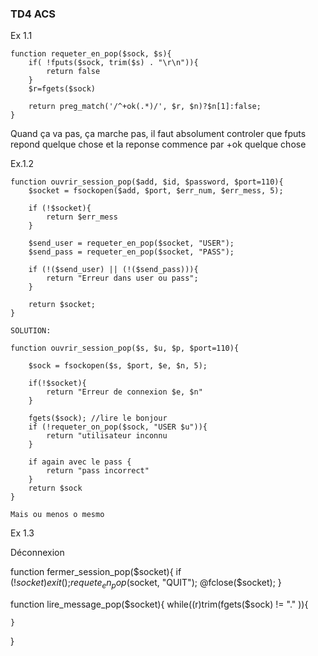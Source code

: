 ### TD4 ACS

Ex 1.1
~~~
function requeter_en_pop($sock, $s){
    if( !fputs($sock, trim($s) . "\r\n")){
        return false
    }
    $r=fgets($sock)

    return preg_match('/^+ok(.*)/', $r, $n)?$n[1]:false;
}
~~~

Quand ça va pas, ça marche pas, il faut absolument controler que fputs repond quelque chose et la reponse commence par +ok quelque chose

Ex.1.2

~~~
function ouvrir_session_pop($add, $id, $password, $port=110){
    $socket = fsockopen($add, $port, $err_num, $err_mess, 5);

    if (!$socket){
        return $err_mess
    }

    $send_user = requeter_en_pop($socket, "USER");
    $send_pass = requeter_en_pop($socket, "PASS");

    if (!($send_user) || (!($send_pass))){
        return "Erreur dans user ou pass";
    } 

    return $socket;
}

SOLUTION:

function ouvrir_session_pop($s, $u, $p, $port=110){

    $sock = fsockopen($s, $port, $e, $n, 5);

    if(!$socket){
        return "Erreur de connexion $e, $n"
    }

    fgets($sock); //lire le bonjour
    if (!requeter_on_pop($sock, "USER $u")){
        return "utilisateur inconnu
    }

    if again avec le pass {
        return "pass incorrect"
    }
    return $sock
}

Mais ou menos o mesmo

~~~

Ex 1.3

Déconnexion

function fermer_session_pop($socket){
    if (!$socket){
        exit();
    }
    requete_en_pop($socket, "QUIT");
    @fclose($socket);
}

function lire_message_pop($socket){
    while((r)trim(fgets($sock) != "." )){
        

    }
}
